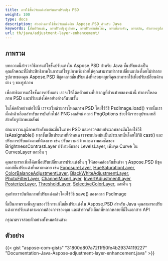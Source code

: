 ```yaml
---
title: การใช้ชั้นปรับแต่งสำหรับการปรับปรุง PSD
weight: 100
type: docs
description: ตัวอย่างการใช้ชั้นปรับแต่งผ่าน Aspose.PSD สำหรับ Java
keywords: [ชั้นปรับแต่ง, การปรับปรุงรูปภาพ, การปรับค่าเส้นโค้ง, การเพิ่มระดับ, การสลับ, ตัวกรองรูปภาพ,  ส่วน API สำหรับ PSD, จาวา, ตัวอย่างโค้ด]
url: th/java/adjustment-layer-enhancement/
---
```


## **ภาพรวม**

บทความนี้สำรวจวิธีการแก้ไขชั้นปรับแต่งใน Aspose.PSD สำหรับ Java ชั้นปรับแต่งเป็นคุณลักษณะที่มีประสิทธิภาพในการแก้ไขรูปภาพซึ่งช่วยให้คุณสามารถทำการเปลี่ยนแปลงโดยไม่ทำลายรูปภาพของคุณ Aspose.PSD มีชุดคลาสชั้นปรับแต่งที่ครอบคลุมที่คุณสามารถใช้เพื่อปรับเปลี่ยนด้านต่าง ๆ ของรูปภาพ

เพื่อสาธิตการแก้ไขชั้นการปรับแต่ง เราจะให้โค้ดตัวอย่างที่ปรากฏที่ส่วนท้ายของหน้านี้ ทำการโหลดภาพ PSD และปรับแต่งโค้ดอย่างต่างกันบนชั้น

ในโค้ดตัวอย่างต่อไปนี้ เราจะเริ่มด้วยการโหลดภาพ PSD โดยใช้วิธี PsdImage.load() จากนั้นเราตั้งค่าตัวเลือกสำหรับการบันทึกไฟล์ PNG ผลลัพธ์ คลาส PngOptions ช่วยให้เราระบุประเภทสีสำหรับรูปภาพผลลัพธ์

ต่อมาเราวนภูมิภาพสำหรับแต่ละชั้นในภาพ PSD และตรวจสอบประเภทของมันโดยใช้วิธี isAssignable() หากชั้นเป็นประเภทที่กำหนด  เราจะแปลงมันเป็นประเภทนั้นโดยใช้วิธี cast() และปรับการปรับแต่งตามที่ต้องการ เช่น ปรับความสว่างและความคมชัดของ BrightnessContrastLayer ปรับระดับของ LevelsLayer, เพิ่มจุด Curve ใน CurvesLayer และอื่น ๆ

คุณสามารถเพิ่มโค้ดเพื่อปรับเปลี่ยนการปรับแต่งอื่น  ๆ  ให้สอดคล้องกับชั้นต่าง ๆ  Aspose.PSD มีชุดคลาสชั้นปรับแต่งที่หลากหลาย เช่น [ExposureLayer](https://reference.aspose.com/psd/java/com.aspose.psd.fileformats.psd.layers.adjustmentlayers/exposurelayer), [HueSaturationLayer](https://reference.aspose.com/psd/java/com.aspose.psd.fileformats.psd.layers.adjustmentlayers/HueSaturationLayer), [ColorBalanceAdjustmentLayer](https://reference.aspose.com/psd/java/com.aspose.psd.fileformats.psd.layers.adjustmentlayers/ColorBalanceAdjustmentLayer), [BlackWhiteAdjustmentLayer](https://reference.aspose.com/psd/java/com.aspose.psd.fileformats.psd.layers.adjustmentlayers/BlackWhiteAdjustmentLayer), [PhotoFilterLayer](https://reference.aspose.com/psd/java/com.aspose.psd.fileformats.psd.layers.adjustmentlayers/PhotoFilterLayer), [ChannelMixerLayer](https://reference.aspose.com/psd/java/com.aspose.psd.fileformats.psd.layers.adjustmentlayers/ChannelMixerLayer), [InvertAdjustmentLayer](https://reference.aspose.com/psd/java/com.aspose.psd.fileformats.psd.layers.adjustmentlayers/InvertAdjustmentLayer), [PosterizeLayer](https://reference.aspose.com/psd/java/com.aspose.psd.fileformats.psd.layers.adjustmentlayers/PosterizeLayer), [ThresholdLayer](https://reference.aspose.com/psd/java/com.aspose.psd.fileformats.psd.layers.adjustmentlayers/ThresholdLayer), [SelectiveColorLayer](https://reference.aspose.com/psd/java/com.aspose.psd.fileformats.psd.layers.adjustmentlayers/SelectiveColorLayer), และอื่น ๆ

สุดท้ายเราบันทึกภาพที่ปรับแต่งแล้วโดยใช้วิธี save() ของคลาส PsdImage

นี้เป็นภาพรวมพื้นฐานของวิธีการแก้ไขชั้นปรับแต่งใน Aspose.PSD สำหรับ Java คุณสามารถปรับแต่งการปรับแต่งตามความต้องการของคุณ และสำรวจตัวเลือกที่หลากหลายที่มีในเอกสาร API

กรุณาตรวจสอบตัวอย่างทั้งหมดด้านล่าง

## **ตัวอย่าง**
{{< gist "aspose-com-gists" "31800d807a72f1f50fe4b29374119227" "Documentation-Java-Aspose-adjustment-layer-enhancement.java" >}}
